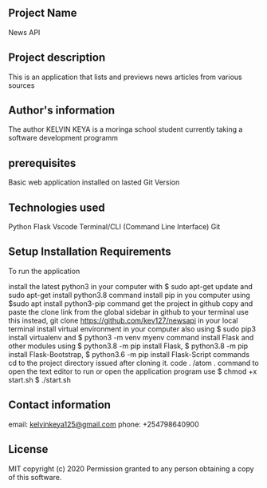 ## Project Name
News API

## Project description
This is an application that lists and previews news articles from various sources

## Author's information
The author KELVIN KEYA is a moringa school student currently taking a software development programm

## prerequisites
Basic web application installed on lasted Git Version

## Technologies used
Python 
Flask
Vscode
Terminal/CLI (Command Line Interface)
Git

## Setup Installation Requirements
To run the application

install the latest python3 in your computer with $ sudo apt-get update and sudo apt-get install python3.8 command
install pip in you computer using $sudo apt install python3-pip command
get the project in github
copy and paste the clone link from the global sidebar in github to your terminal
use this instead, git clone https://github.com/kev127/newsapi  in your local terminal
install virtual environment in your computer also using $ sudo pip3 install virtualenv and $ python3 -m venv myenv command
install Flask and other modules using $ python3.8 -m pip install Flask, $ python3.8 -m pip install Flask-Bootstrap, $ python3.6 -m pip install Flask-Script commands
cd to the project directory issued after cloning it.
code . /atom . command to open the text editor
to run or open the application program use $ chmod +x start.sh $ ./start.sh

## Contact information
email: kelvinkeya125@gmail.com phone: +254798640900

## License
MIT copyright (c) 2020 Permission granted to any person obtaining a copy of this software.